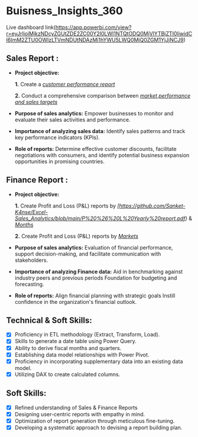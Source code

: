 # Buisness_Insights_360

Live dashboard link(https://app.powerbi.com/view?r=eyJrIjoiMjkzNDcyZGUtZDE2ZC00Y2I0LWI1NTQtODQ0MjVlYTBjZTI0IiwidCI6ImM2ZTU0OWIzLTVmNDUtNDAzMi1hYWU5LWQ0MjQ0ZGM1YjJjNCJ9)

## Sales Report :


- **Project objective:** 

    **1.** Create a _[customer performance report](https://github.com/Sanket-K4nse/Excel-Sales_Analytics/blob/main/AtliQ%20Hardware%20net%20sales.pdf)_ 

    **2.** Conduct a comprehensive comparison between _[market performance and sales targets](https://github.com/Sanket-K4nse/Excel-Sales_Analytics/blob/main/Monthly%20performace%20vs%20target.pdf)_

- **Purpose of sales analytics:** Empower businesses to monitor and evaluate their sales activities and performance.

- **Importance of analyzing sales data:** Identify sales patterns and track key performance indicators (KPIs).

- **Role of reports:** Determine effective customer discounts, facilitate negotiations with consumers, and identify potential business expansion opportunities in promising countries.


## Finance Report :

- **Project objective:** 

    **1.** Create Profit and Loss (P&L) reports by _[https://github.com/Sanket-K4nse/Excel-Sales_Analytics/blob/main/P%20%26%20L%20Yearly%20report.pdf)_ & _[Months](https://github.com/Sanket-K4nse/Excel-Sales_Analytics/blob/main/P%20%26%20L%20Monthly%20report.pdf)_ 

   **2.** Create Profit and Loss (P&L) reports by _[Markets](https://github.com/Sanket-K4nse/Excel-Sales_Analytics/blob/main/P%26L%20Statement%20by%20Markets.pdf)_

- **Purpose of sales analytics:** Evaluation of financial performance, support decision-making, and facilitate communication with stakeholders.

- **Importance of analyzing Finance data:** Aid in benchmarking against industry peers and previous periods Foundation for budgeting and forecasting.

- **Role of reports:** Align financial planning with strategic goals Instill confidence in the organization's financial outlook.


## Technical & Soft Skills:
- [x]	Proficiency in ETL methodology (Extract, Transform, Load).
- [x]	Skills to generate a date table using Power Query.
- [x]	Ability to derive fiscal months and quarters.
- [x]	Establishing data model relationships with Power Pivot.
- [x]	Proficiency in incorporating supplementary data into an existing data model.
- [x]	Utilizing DAX to create calculated columns.

## Soft Skills:
- [x]	Refined understanding of Sales & Finance Reports
- [x]	Designing user-centric reports with empathy in mind.
- [x]	Optimization of report generation through meticulous fine-tuning.
- [x]	Developing a systematic approach to devising a report building plan.
